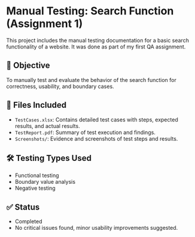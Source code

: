 # Manual Testing: Search Function (Assignment 1)

This project includes the manual testing documentation for a basic search functionality of a website. It was done as part of my first QA assignment.

## 📌 Objective

To manually test and evaluate the behavior of the search function for correctness, usability, and boundary cases.

## 📄 Files Included

- `TestCases.xlsx`: Contains detailed test cases with steps, expected results, and actual results.
- `TestReport.pdf`: Summary of test execution and findings.
- `Screenshots/`: Evidence and screenshots of test steps and results.

## 🛠️ Testing Types Used

- Functional testing  
- Boundary value analysis  
- Negative testing  

## ✅ Status

- Completed  
- No critical issues found, minor usability improvements suggested.
